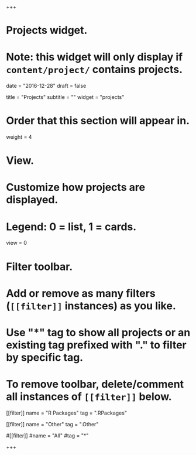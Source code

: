 +++
# Projects widget.
# Note: this widget will only display if `content/project/` contains projects.

date = "2016-12-28"
draft = false

title = "Projects"
subtitle = ""
widget = "projects"

# Order that this section will appear in.
weight = 4

# View.
# Customize how projects are displayed.
# Legend: 0 = list, 1 = cards.
view = 0

# Filter toolbar.
# Add or remove as many filters (`[[filter]]` instances) as you like.
# Use "*" tag to show all projects or an existing tag prefixed with "." to filter by specific tag.
# To remove toolbar, delete/comment all instances of `[[filter]]` below.

[[filter]]
name = "R Packages"
tag = ".RPackages"

[[filter]]
name = "Other"
tag = ".Other"

#[[filter]]
#name = "All"
#tag = "*"

+++